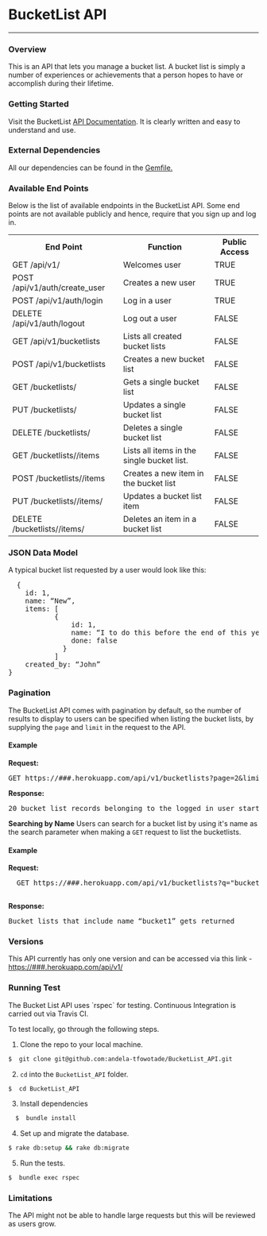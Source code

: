 <h1>BucketList API</h1>
<hr />

<h3>Overview</h3>

This is an API that lets you manage a bucket list. A bucket list is simply a number of experiences or achievements that a person hopes to have or accomplish during their lifetime.



<h3>Getting Started</h3>

Visit the BucketList <a href="https://###.herokuapp.com">API Documentation</a>. It is clearly written and easy to understand and use.
  


<h3>External Dependencies</h3>

All our dependencies can be found in the <a href="https://github.com/andela-tfowotade/cutit/blob/master/Gemfile">Gemfile.</a>



<h3>Available End Points</h3>
Below is the list of available endpoints in the BucketList API. Some end points are not available publicly and hence, require that you sign up and log in.

<table>
<tr>
  <th>End Point</th>
  <th>Function</th>
  <th>Public Access</th>
</tr>

<tr>
  <td>GET /api/v1/</td>
  <td>Welcomes user</td>
  <td>TRUE</td>
</tr>

<tr>
  <td>POST /api/v1/auth/create_user</td>
  <td>Creates a new user</td>
  <td>TRUE</td>
</tr>

<tr>
  <td>POST /api/v1/auth/login</td>
  <td>Log in a user</td>
  <td>TRUE</td>
</tr>

<tr>
  <td>DELETE /api/v1/auth/logout</td>
  <td>Log out a user</td>
  <td>FALSE</td>
</tr>

<tr>
  <td>GET /api/v1/bucketlists</td>
  <td>Lists all created bucket lists</td>
  <td>FALSE</td>
</tr>

<tr>
  <td>POST /api/v1/bucketlists</td>
  <td>Creates a new bucket list</td>
  <td>FALSE</td>
</tr>

<tr>
  <td>GET /bucketlists/<id></td>
  <td>Gets a single bucket list</td>
  <td>FALSE</td>
</tr>

<tr>
  <td>PUT /bucketlists/<id></td>
  <td>Updates a single bucket list</td>
  <td>FALSE</td>
</tr>

<tr>
  <td>DELETE /bucketlists/<id></td>
  <td>Deletes a single bucket list</td>
  <td>FALSE</td>
</tr>

<tr>
  <td>GET /bucketlists/<id>/items</td>
  <td>Lists all items in the single bucket list.</td>
  <td>FALSE</td>
</tr>

<tr>
  <td>POST /bucketlists/<id>/items</td>
  <td>Creates a new item in the bucket list</td>
  <td>FALSE</td>
</tr>

<tr>
  <td>PUT /bucketlists/<id>/items/<item_id></td>
  <td>Updates a bucket list item</td>
  <td>FALSE</td>
</tr>

<tr>
  <td>DELETE /bucketlists/<id>/items/<item_id></td>
  <td>Deletes an item in a bucket list</td>
  <td>FALSE</td>
</tr>
</table>



<h3>JSON Data Model</h3>
A typical bucket list requested by a user would look like this:
<pre>
  {
    id: 1,
    name: “New”,
    items: [
           {
               id: 1,
               name: “I to do this before the end of this year”,
               done: false
             }
           ]
    created_by: “John”
}
</pre>



<h3> Pagination </h3>
The BucketList API comes with pagination by default, so the number of results to display to users can be specified when listing the bucket lists, by supplying the <code>page</code> and <code>limit</code> in the request to the API. 

<h4>Example</h4>
<b>Request:</b>
<pre>
GET https://###.herokuapp.com/api/v1/bucketlists?page=2&limit=20
</pre>

<b>Response:</b>
<pre>
20 bucket list records belonging to the logged in user starting from the 21st gets returned. 
</pre>



<b>Searching by Name</b>
Users can search for a bucket list by using it's name as the search parameter when making a <code>GET</code> request to list the bucketlists.

<h4>Example</h4>

<b>Request:</b>
 <pre>
  GET https://###.herokuapp.com/api/v1/bucketlists?q="bucket1"
 </pre>

<b>Response:</b>
<pre>
Bucket lists that include name “bucket1” gets returned
</pre>



<h3> Versions</h3>
This API currently has only one version and can be accessed via this link - <a href="https://###.herokuapp.com/api/v1/">https://###.herokuapp.com/api/v1/</a>



<h3>Running Test</h3>
The Bucket List API uses `rspec` for testing. Continuous Integration is carried out via Travis CI. 

To test locally, go through the following steps.

1. Clone the repo to your local machine.

  ```bash
  $  git clone git@github.com:andela-tfowotade/BucketList_API.git
  ```

2. `cd` into the `BucketList_API` folder.

  ```bash
  $  cd BucketList_API
  ```

3. Install dependencies

  ```bash
    $  bundle install
  ```

4. Set up and migrate the database.

  ```bash
  $ rake db:setup && rake db:migrate
  ```

5. Run the tests.

  ```bash
  $  bundle exec rspec
  ``` 


<h3>Limitations</h3>
The API might not be able to handle large requests but this will be reviewed as users grow.